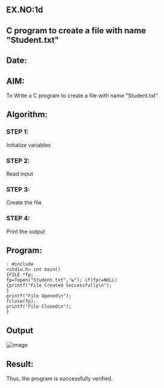 ## EX.NO:1d
##  C program to create a file with name "Student.txt"
## Date:
## AIM:
To Write a C program to create a file with name "Student.txt"
## Algorithm:
### STEP 1:
Initialize variables
### STEP 2:
Read input
### STEP 3:
Create the file
### STEP 4:
Print the output
## Program:
```
: #include 
<stdio.h> int main() 
{FILE *fp; 
fp=fopen("Student.txt","w"); if(fp!=NULL)
{printf("File Created Successfully\n");
}
printf("File Opened\n"); 
fclose(fp);
printf("File Closed\n");
}
```
## Output
![image](https://github.com/Yogabharathi3/1/assets/118899387/c9abf6de-704d-4f8a-a6bc-df466fc192fb)

## Result:
Thus, the program is successfully verified.
